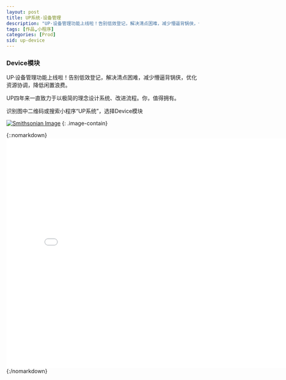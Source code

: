 ```yaml
---
layout: post
title: UP系统-设备管理
description: "UP·设备管理功能上线啦！告别低效登记，解决清点困难，减少懵逼背锅侠，优化资源协调，降低闲置浪费。"
tags: [作品,小程序]
categories: [Prod]
sid: up-device
---
```


### Device模块

UP·设备管理功能上线啦！告别低效登记，解决清点困难，减少懵逼背锅侠，优化资源协调，降低闲置浪费。

UP四年来一直致力于以极简的理念设计系统、改进流程。你，值得拥有。

识别图中二维码或搜索小程序“UP系统”，选择Device模块

[![Smithsonian Image](//yorry.cn/up/link/up/IMG_4972.PNG)](//yorry.cn/up/link/up/IMG_4972.PNG)
{: .image-contain}

<!--more-->

{::nomarkdown}
<embed width="800" height="600" src="//yorry.cn/up/link/up/UP_Device_v1.0.pdf"></embed>
{:/nomarkdown}
